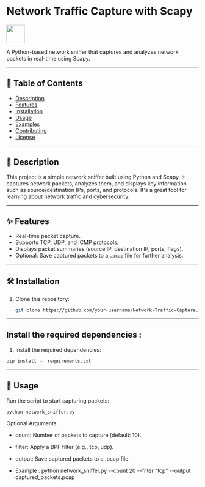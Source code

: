 # Network Traffic Capture with Scapy

<img src="https://www.kali.org/tools/scapy/images/scapy-logo.svg" width="48">

A Python-based network sniffer that captures and analyzes network packets in real-time using Scapy.

---

## 📖 Table of Contents
- [Description](#description)
- [Features](#features)
- [Installation](#installation)
- [Usage](#usage)
- [Examples](#examples)
- [Contributing](#contributing)
- [License](#license)

---

## 🚀 Description
This project is a simple network sniffer built using Python and Scapy. It captures network packets, analyzes them, and displays key information such as source/destination IPs, ports, and protocols. It's a great tool for learning about network traffic and cybersecurity.

---

## ✨ Features
- Real-time packet capture.
- Supports TCP, UDP, and ICMP protocols.
- Displays packet summaries (source IP, destination IP, ports, flags).
- Optional: Save captured packets to a `.pcap` file for further analysis.

---

## 🛠️ Installation
1. Clone this repository:
   ```bash
   git clone https://github.com/your-username/Network-Traffic-Capture.git
---

  ## Install the required dependencies : 
1.  Install the required dependencies:
   ```bash
   pip install -r requirements.txt
```
---
## 🚦 Usage
Run the script to start capturing packets:
 ```bash
python network_sniffer.py
```
Optional Arguments
 - count: Number of packets to capture (default: 10).

 - filter: Apply a BPF filter (e.g., tcp, udp).

 - output: Save captured packets to a .pcap file.

- Example : 
python network_sniffer.py --count 20 --filter "tcp" --output captured_packets.pcap
